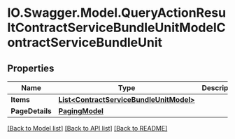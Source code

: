 # IO.Swagger.Model.QueryActionResultContractServiceBundleUnitModelContractServiceBundleUnit
## Properties

Name | Type | Description | Notes
------------ | ------------- | ------------- | -------------
**Items** | [**List&lt;ContractServiceBundleUnitModel&gt;**](ContractServiceBundleUnitModel.md) |  | [optional] 
**PageDetails** | [**PagingModel**](PagingModel.md) |  | [optional] 

[[Back to Model list]](../README.md#documentation-for-models) [[Back to API list]](../README.md#documentation-for-api-endpoints) [[Back to README]](../README.md)

